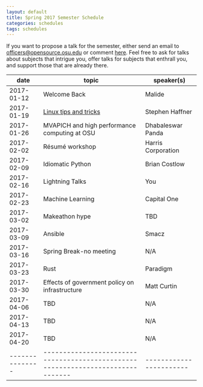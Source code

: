 ```yaml
---
layout: default
title: Spring 2017 Semester Schedule
categories: schedules
tags: schedules
---
```


If you want to propose a talk for the semester, either send an email to 
<officers@opensource.osu.edu> or comment [here](https://github.com/OSUOSC/website/issues/255).
Feel free to ask for talks about subjects that intrigue you, offer talks for subjects that
 enthrall you, and support those that are already there.

| date		| topic										| speaker(s)		|
|---------------|-------------------------------------------------------------------------------|-----------------------|
| 2017-01-12	| Welcome Back									| Malide		|
| 2017-01-19	| [Linux tips and tricks](http://web.cse.ohio-state.edu/%7Ehaffners/linux/#/)	| Stephen Haffner	|
| 2017-01-26	| MVAPICH and high performance computing at OSU					| Dhabaleswar Panda	|
| 2017-02-02	| Résumé workshop								| Harris Corporation	|
| 2017-02-09	| Idiomatic Python								| Brian Costlow		|
| 2017-02-16	| Lightning Talks								| You			|
| 2017-02-23	| Machine Learning								| Capital One		|
| 2017-03-02	| Makeathon hype								| TBD			|
| 2017-03-09	| Ansible									| Smacz			|
| 2017-03-16	| Spring Break-no meeting							| N/A			|
| 2017-03-23	| Rust										| Paradigm		|
| 2017-03-30	| Effects of government policy on infrastructure				| Matt Curtin		|
| 2017-04-06	| TBD										| N/A			|
| 2017-04-13	| TBD										| N/A			|
| 2017-04-20	| TBD										| N/A			|
|---------------|-------------------------------------------------------------------------------|-----------------------|


<!-- generated by _helpers/newPost.rb -->
